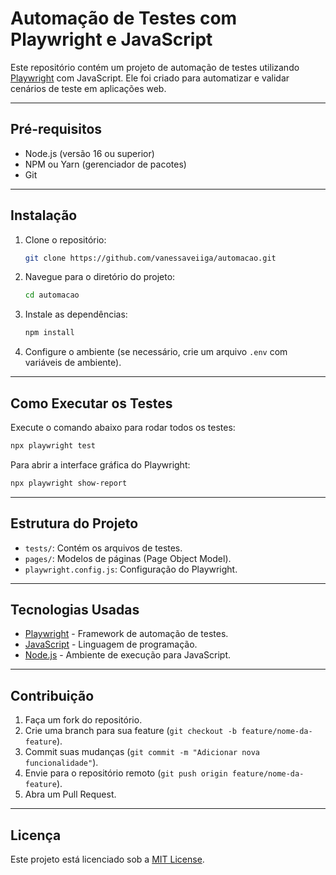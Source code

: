 # Automação de Testes com Playwright e JavaScript

Este repositório contém um projeto de automação de testes utilizando [Playwright](https://playwright.dev/) com JavaScript. Ele foi criado para automatizar e validar cenários de teste em aplicações web.

---

## Pré-requisitos

- Node.js (versão 16 ou superior)
- NPM ou Yarn (gerenciador de pacotes)
- Git

---

## Instalação

1. Clone o repositório:
   ```bash
   git clone https://github.com/vanessaveiiga/automacao.git
   ```

2. Navegue para o diretório do projeto:
   ```bash
   cd automacao
   ```

3. Instale as dependências:
   ```bash
   npm install
   ```

4. Configure o ambiente (se necessário, crie um arquivo `.env` com variáveis de ambiente).

---

## Como Executar os Testes

Execute o comando abaixo para rodar todos os testes:
```bash
npx playwright test
```

Para abrir a interface gráfica do Playwright:
```bash
npx playwright show-report
```

---

## Estrutura do Projeto

- `tests/`: Contém os arquivos de testes.
- `pages/`: Modelos de páginas (Page Object Model).
- `playwright.config.js`: Configuração do Playwright.

---

## Tecnologias Usadas

- [Playwright](https://playwright.dev/) - Framework de automação de testes.
- [JavaScript](https://developer.mozilla.org/pt-BR/docs/Web/JavaScript) - Linguagem de programação.
- [Node.js](https://nodejs.org/) - Ambiente de execução para JavaScript.

---

## Contribuição

1. Faça um fork do repositório.
2. Crie uma branch para sua feature (`git checkout -b feature/nome-da-feature`).
3. Commit suas mudanças (`git commit -m "Adicionar nova funcionalidade"`).
4. Envie para o repositório remoto (`git push origin feature/nome-da-feature`).
5. Abra um Pull Request.

---

## Licença

Este projeto está licenciado sob a [MIT License](LICENSE).

